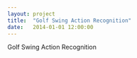 ```yaml
---
layout: project
title:  "Golf Swing Action Recognition"
date:   2014-01-01 12:00:00
---
```


Golf Swing Action Recognition